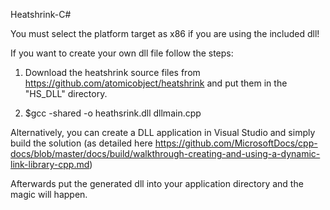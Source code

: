 Heatshrink-C#

You must select the platform target as x86 if you are using the included dll!

If you want to create your own dll file follow the steps:

1) Download the heatshrink source files from https://github.com/atomicobject/heatshrink and put them in the "HS_DLL" directory.

2) $gcc -shared -o heathsrink.dll dllmain.cpp

Alternatively, you can create a DLL application in Visual Studio and simply build the solution (as detailed here https://github.com/MicrosoftDocs/cpp-docs/blob/master/docs/build/walkthrough-creating-and-using-a-dynamic-link-library-cpp.md)

Afterwards put the generated dll into your application directory and the magic will happen.